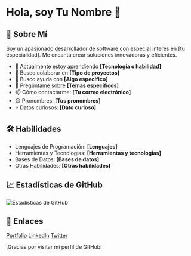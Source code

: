 <body>
    <div class="container">
        <h1>Hola, soy <span>Tu Nombre</span> 👋</h1>
        <h2>🚀 Sobre Mí</h2>
        <p>Soy un apasionado desarrollador de software con especial interés en [tu especialidad]. Me encanta crear soluciones innovadoras y eficientes.</p>
        <ul>
            <li>🌱 Actualmente estoy aprendiendo <strong>[Tecnología o habilidad]</strong></li>
            <li>👯 Busco colaborar en <strong>[Tipo de proyectos]</strong></li>
            <li>🤔 Busco ayuda con <strong>[Algo específico]</strong></li>
            <li>💬 Pregúntame sobre <strong>[Temas específicos]</strong></li>
            <li>📫 Cómo contactarme: <strong>[Tu correo electrónico]</strong></li>
            <li>😄 Pronombres: <strong>[Tus pronombres]</strong></li>
            <li>⚡ Datos curiosos: <strong>[Dato curioso]</strong></li>
        </ul>
        <h2>🛠 Habilidades</h2>
        <ul>
            <li>Lenguajes de Programación: <strong>[Lenguajes]</strong></li>
            <li>Herramientas y Tecnologías: <strong>[Herramientas y tecnologías]</strong></li>
            <li>Bases de Datos: <strong>[Bases de datos]</strong></li>
            <li>Otras Habilidades: <strong>[Otras habilidades]</strong></li>
        </ul>
        <h2>📈 Estadísticas de GitHub</h2>
        <img src="https://github-readme-stats.vercel.app/api?username=javierfr&show_icons=true&theme=tokyonight" alt="Estadísticas de GitHub">
        <h2>🔗 Enlaces</h2>
        <a href="tu-enlace-de-portfolio" class="badge portfolio-badge">Portfolio</a>
        <a href="tu-enlace-de-linkedin" class="badge linkedin-badge">LinkedIn</a>
        <a href="tu-enlace-de-twitter" class="badge twitter-badge">Twitter</a>
        <p>¡Gracias por visitar mi perfil de GitHub!</p>
    </div>
</body>
